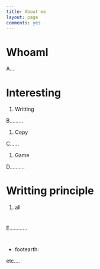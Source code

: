 ```yaml
---
title: About me
layout: page
comments: yes
---
```


# WhoamI

A...

# Interesting

 1. Writting

B.........

 1. Copy

C......

 1. Game

D..........

# Writting principle

1. all



# 

E............

# 



 - footearth:

etc....